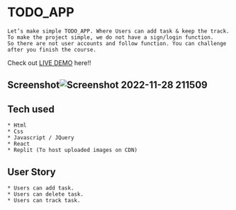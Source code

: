 # TODO_APP
```
Let’s make simple TODO_APP. Where Users can add task & keep the track.
To make the project simple, we do not have a sign/login function.
So there are not user accounts and follow function. You can challenge after you finish the course.
```
Check out [LIVE DEMO](https://tayotodo.tayofalusi.repl.co/) here!!
## Screenshot![Screenshot 2022-11-28 211509](https://user-images.githubusercontent.com/110652800/204430393-1889b783-6666-4da1-8ef6-3a6116162028.png)

## Tech used
```
* Html
* Css
* Javascript / JQuery
* React
* Replit (To host uploaded images on CDN)
```
## User Story
```
* Users can add task.
* Users can delete task.
* Users can track task.

